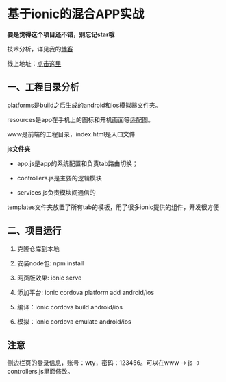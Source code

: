 # 基于ionic的混合APP实战

**要是觉得这个项目还不错，别忘记star哦**

技术分析，详见我的[博客](https://www.wty90.com/2018/01/16/ionic-app/)

线上地址：[点击这里](https://ionic.wty90.com)

## 一、工程目录分析

platforms是build之后生成的android和ios模拟器文件夹。

resources是app在手机上的图标和开机画面等适配图。

www是前端的工程目录，index.html是入口文件

**js文件夹**

* app.js是app的系统配置和负责tab路由切换；

* controllers.js是主要的逻辑模块

* services.js负责模块间通信的

templates文件夹放置了所有tab的模板，用了很多ionic提供的组件，开发很方便

## 二、项目运行

1. 克隆仓库到本地

2. 安装node包: npm install

3. 网页版效果: ionic serve

4. 添加平台: ionic cordova platform add android/ios

5. 编译：ionic cordova build android/ios

6. 模拟：ionic cordova emulate android/ios

## 注意
侧边栏页的登录信息，账号：wty，密码：123456。可以在www -> js -> controllers.js里面修改。
